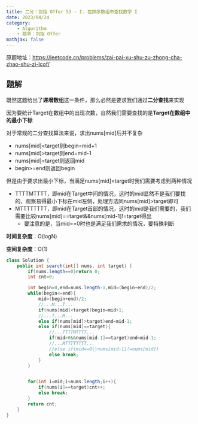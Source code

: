 ```yaml
---
title: 二分：剑指 Offer 53 - I. 在排序数组中查找数字 I
date: 2023/04/24
category: 
    - Algorithm
    - 题单：剑指 Offer
mathjax: false
---
```

原题地址：https://leetcode.cn/problems/zai-pai-xu-shu-zu-zhong-cha-zhao-shu-zi-lcof/

## 题解
既然这题给出了**递增数组**这一条件，那么必然是要求我们通过**二分查找**来实现

因为要统计Target在数组中的出现次数，自然我们需要查找的是**Target在数组中的最小下标**

对于常规的二分查找算法来说，求出nums[mid]后并不复杂
- nums[mid]<target则begin=mid+1
- nums[mid]>target则end=mid-1
- nums[mid]=target则返回mid
- begin>=end则返回begin

但是由于要求出最小下标，当满足nums[mid]=target时我们需要考虑到两种情况
- TTTTMTTTT，即mid在Target中间的情况，这时的mid显然不是我们要找的，观察易得最小下标在mid左侧，处理方法同nums[mid]>target即可
- MTTTTTTTT，即mid在Target首部的情况，这时的mid是我们需要的，我们需要比较nums[mid]==target&&nums[mid-1]!=target得出
    - 要注意的是，当mid==0时也是满足我们需求的情况，要特殊判断

**时间复杂度**：O(logN)

**空间复杂度**：O(1)
```java
class Solution {
    public int search(int[] nums, int target) {
        if(nums.length==0)return 0;
        int cnt=0;

        int begin=0,end=nums.length-1,mid=(begin+end)/2;
        while(begin<=end){
            mid=(begin+end)/2;
            //...M...T...
            if(nums[mid]<target)begin=mid+1;
            //...T...M...
            else if(nums[mid]>target)end=mid-1;
            else if(nums[mid]==target){
                //...TTTTMTTTT...
                if(mid>0&&nums[mid-1]==target)end=mid-1;
                //...MTTTTTTTT...
                //else if(mid==0||nums[mid-1]!=nums[mid])
                else break;
            }
        }


        for(int i=mid;i<nums.length;i++){
            if(nums[i]==target)cnt++;
            else break;
        }
        return cnt;
    }
}
```
